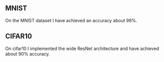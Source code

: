 ## MNIST

On the MNIST dataset I have achieved an accuracy about 98%.

## CIFAR10

On cifar10 I implemented the wide ResNet architecture and have achieved about 90% accuracy.
